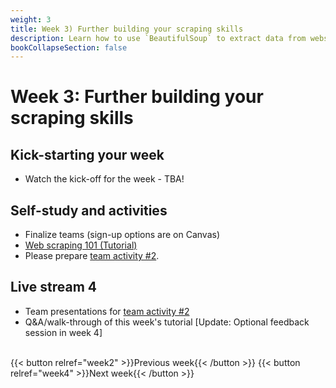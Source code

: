 ```yaml
---
weight: 3
title: Week 3) Further building your scraping skills
description: Learn how to use `BeautifulSoup` to extract data from websites.
bookCollapseSection: false
---
```


# Week 3: Further building your scraping skills

## Kick-starting your week
- Watch the kick-off for the week - TBA!

## Self-study and activities
- Finalize teams (sign-up options are on Canvas)
- [Web scraping 101 (Tutorial)](docs/tutorials/webscraping101)
- Please prepare [team activity #2](../../../docs/course/project/workplan/activity2.md).

## Live stream 4
- Team presentations for [team activity #2](../../../docs/course/project/workplan/activity2.md)
- Q&A/walk-through of this week's tutorial [Update: Optional feedback session in week 4]


<!--
[Break-out activity](activity.md) to generate project ideas and getting to know each other
- Initial group formation for team projects
-->


<!--## Activities (individual exercises or team project)
- Please complete data availability / research fit assessment for your team project
<!--
- Please collect questions on our board on XXXX; we will answer with updates in the notebooks to resolve questions
-->

<br>
{{< button relref="week2" >}}Previous week{{< /button >}}
{{< button relref="week4" >}}Next week{{< /button >}}
